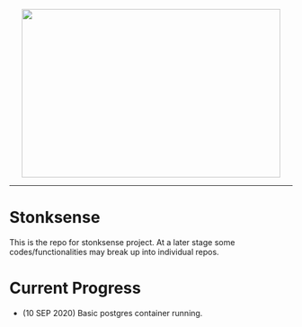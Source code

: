 <p align="center">
  <img width="460" height="300" src="https://media.giphy.com/media/YnkMcHgNIMW4Yfmjxr/giphy.gif">
</p>

---
# Stonksense

This is the repo for stonksense project. At a later stage some codes/functionalities may break up into individual repos.

# Current Progress

* (10 SEP 2020) Basic postgres container running.
